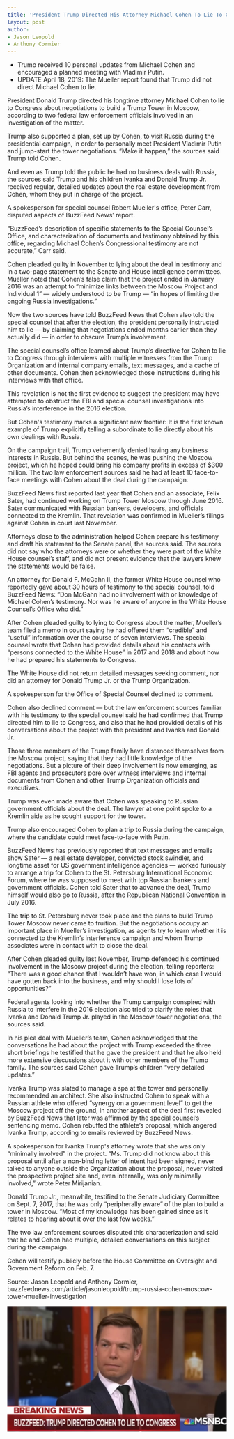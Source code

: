 ```yaml
---
title: 'President Trump Directed His Attorney Michael Cohen To Lie To Congress About The Moscow Tower Project'
layout: post
author:
- Jason Leopold
- Anthony Cormier
---
```


- Trump received 10 personal updates from Michael Cohen and encouraged a planned meeting with Vladimir Putin.
- UPDATE April 18, 2019: The Mueller report found that Trump did not direct Michael Cohen to lie.

President Donald Trump directed his longtime attorney Michael Cohen to lie to Congress about negotiations to build a Trump Tower in Moscow, according to two federal law enforcement officials involved in an investigation of the matter.

Trump also supported a plan, set up by Cohen, to visit Russia during the presidential campaign, in order to personally meet President Vladimir Putin and jump-start the tower negotiations. “Make it happen,” the sources said Trump told Cohen.

And even as Trump told the public he had no business deals with Russia, the sources said Trump and his children Ivanka and Donald Trump Jr. received regular, detailed updates about the real estate development from Cohen, whom they put in charge of the project.

A spokesperson for special counsel Robert Mueller's office, Peter Carr, disputed aspects of BuzzFeed News’ report.

“BuzzFeed’s description of specific statements to the Special Counsel’s Office, and characterization of documents and testimony obtained by this office, regarding Michael Cohen’s Congressional testimony are not accurate,” Carr said.

Cohen pleaded guilty in November to lying about the deal in testimony and in a two-page statement to the Senate and House intelligence committees. Mueller noted that Cohen’s false claim that the project ended in January 2016 was an attempt to “minimize links between the Moscow Project and Individual 1” — widely understood to be Trump — “in hopes of limiting the ongoing Russia investigations.”

Now the two sources have told BuzzFeed News that Cohen also told the special counsel that after the election, the president personally instructed him to lie — by claiming that negotiations ended months earlier than they actually did — in order to obscure Trump’s involvement.

The special counsel’s office learned about Trump’s directive for Cohen to lie to Congress through interviews with multiple witnesses from the Trump Organization and internal company emails, text messages, and a cache of other documents. Cohen then acknowledged those instructions during his interviews with that office.

This revelation is not the first evidence to suggest the president may have attempted to obstruct the FBI and special counsel investigations into Russia’s interference in the 2016 election.

But Cohen's testimony marks a significant new frontier: It is the first known example of Trump explicitly telling a subordinate to lie directly about his own dealings with Russia.

On the campaign trail, Trump vehemently denied having any business interests in Russia. But behind the scenes, he was pushing the Moscow project, which he hoped could bring his company profits in excess of $300 million. The two law enforcement sources said he had at least 10 face-to-face meetings with Cohen about the deal during the campaign.

BuzzFeed News first reported last year that Cohen and an associate, Felix Sater, had continued working on Trump Tower Moscow through June 2016. Sater communicated with Russian bankers, developers, and officials connected to the Kremlin. That revelation was confirmed in Mueller’s filings against Cohen in court last November.

Attorneys close to the administration helped Cohen prepare his testimony and draft his statement to the Senate panel, the sources said. The sources did not say who the attorneys were or whether they were part of the White House counsel’s staff, and did not present evidence that the lawyers knew the statements would be false.

An attorney for Donald F. McGahn II, the former White House counsel who reportedly gave about 30 hours of testimony to the special counsel, told BuzzFeed News: “Don McGahn had no involvement with or knowledge of Michael Cohen’s testimony. Nor was he aware of anyone in the White House Counsel’s Office who did.”


After Cohen pleaded guilty to lying to Congress about the matter, Mueller’s team filed a memo in court saying he had offered them “credible” and “useful” information over the course of seven interviews. The special counsel wrote that Cohen had provided details about his contacts with “persons connected to the White House” in 2017 and 2018 and about how he had prepared his statements to Congress.

The White House did not return detailed messages seeking comment, nor did an attorney for Donald Trump Jr. or the Trump Organization.

A spokesperson for the Office of Special Counsel declined to comment.

Cohen also declined comment — but the law enforcement sources familiar with his testimony to the special counsel said he had confirmed that Trump directed him to lie to Congress, and also that he had provided details of his conversations about the project with the president and Ivanka and Donald Jr.

Those three members of the Trump family have distanced themselves from the Moscow project, saying that they had little knowledge of the negotiations. But a picture of their deep involvement is now emerging, as FBI agents and prosecutors pore over witness interviews and internal documents from Cohen and other Trump Organization officials and executives.

Trump was even made aware that Cohen was speaking to Russian government officials about the deal. The lawyer at one point spoke to a Kremlin aide as he sought support for the tower.

Trump also encouraged Cohen to plan a trip to Russia during the campaign, where the candidate could meet face-to-face with Putin.

BuzzFeed News has previously reported that text messages and emails show Sater — a real estate developer, convicted stock swindler, and longtime asset for US government intelligence agencies — worked furiously to arrange a trip for Cohen to the St. Petersburg International Economic Forum, where he was supposed to meet with top Russian bankers and government officials. Cohen told Sater that to advance the deal, Trump himself would also go to Russia, after the Republican National Convention in July 2016.

The trip to St. Petersburg never took place and the plans to build Trump Tower Moscow never came to fruition. But the negotiations occupy an important place in Mueller’s investigation, as agents try to learn whether it is connected to the Kremlin’s interference campaign and whom Trump associates were in contact with to close the deal.

After Cohen pleaded guilty last November, Trump defended his continued involvement in the Moscow project during the election, telling reporters: “There was a good chance that I wouldn’t have won, in which case I would have gotten back into the business, and why should I lose lots of opportunities?”

Federal agents looking into whether the Trump campaign conspired with Russia to interfere in the 2016 election also tried to clarify the roles that Ivanka and Donald Trump Jr. played in the Moscow tower negotiations, the sources said.

In his plea deal with Mueller’s team, Cohen acknowledged that the conversations he had about the project with Trump exceeded the three short briefings he testified that he gave the president and that he also held more extensive discussions about it with other members of the Trump family. The sources said Cohen gave Trump’s children “very detailed updates.”

Ivanka Trump was slated to manage a spa at the tower and personally recommended an architect. She also instructed Cohen to speak with a Russian athlete who offered “synergy on a government level” to get the Moscow project off the ground, in another aspect of the deal first revealed by BuzzFeed News that later was affirmed by the special counsel’s sentencing memo. Cohen rebuffed the athlete’s proposal, which angered Ivanka Trump, according to emails reviewed by BuzzFeed News.

A spokesperson for Ivanka Trump's attorney wrote that she was only “minimally involved” in the project. “Ms. Trump did not know about this proposal until after a non-binding letter of intent had been signed, never talked to anyone outside the Organization about the proposal, never visited the prospective project site and, even internally, was only minimally involved,” wrote Peter Mirijanian.

Donald Trump Jr., meanwhile, testified to the Senate Judiciary Committee on Sept. 7, 2017, that he was only “peripherally aware” of the plan to build a tower in Moscow. “Most of my knowledge has been gained since as it relates to hearing about it over the last few weeks.”

The two law enforcement sources disputed this characterization and said that he and Cohen had multiple, detailed conversations on this subject during the campaign.

Cohen will testify publicly before the House Committee on Oversight and Government Reform on Feb. 7.

Source: Jason Leopold and Anthony Cormier, buzzfeednews.com/article/jasonleopold/trump-russia-cohen-moscow-tower-mueller-investigation

![Buzzfeed: Trump Directed Cohen To Lie To Congress](/assets/2019-01-17-trump-directed-cohen-to-lie-to-congress.jpg "Buzzfeed: Trump Directed Cohen To Lie To Congress")
